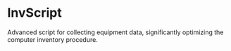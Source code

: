 # InvScript
Advanced script for collecting equipment data, significantly optimizing the computer inventory procedure.  
